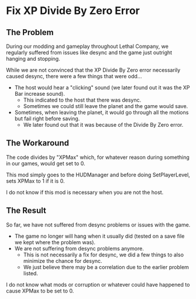 # Fix XP Divide By Zero Error

## The Problem

During our modding and gameplay throughout Lethal Company, we regularly suffered from issues like desync and the game just outright hanging and stopping.

While we are not convinced that the XP Divide By Zero error necessarily caused desync, there were a few things that were odd...

- The host would hear a "clicking" sound (we later found out it was the XP Bar increase sound).
  - This indicated to the host that there was desync.
  - Sometimes we could still leave the planet and the game would save.
- Sometimes, when leaving the planet, it would go through all the motions but fail right before saving.
  - We later found out that it was because of the Divide By Zero error.

## The Workaround

The code divides by "XPMax" which, for whatever reason during something in our games, would get set to 0.

This mod simply goes to the HUDManager and before doing SetPlayerLevel, sets XPMax to 1 if it is 0.

I do not know if this mod is necessary when you are not the host.

## The Result

So far, we have not suffered from desync problems or issues with the game.

- The game no longer will hang when it usually did (tested on a save file we kept where the problem was).
- We are not suffering from desync problems anymore.
  - This is not necessarily a fix for desync, we did a few things to also minimize the chance for desync.
  - We just believe there may be a correlation due to the earlier problem listed.

I do not know what mods or corruption or whatever could have happened to cause XPMax to be set to 0.
